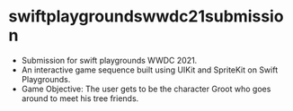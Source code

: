 # swiftplaygroundswwdc21submission
- Submission for swift playgrounds WWDC 2021.
- An interactive game sequence built using UIKit and SpriteKit on Swift Playgrounds.
- Game Objective: The user gets to be the character Groot who goes around to meet his tree friends.
